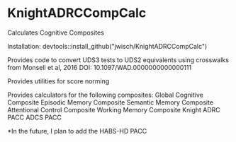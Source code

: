 # KnightADRCCompCalc
Calculates Cognitive Composites

Installation:
devtools::install_github("jwisch/KnightADRCCompCalc")

Provides code to convert UDS3 tests to UDS2 equivalents using crosswalks from Monsell et al, 2016 DOI: 10.1097/WAD.0000000000000111

Provides utilities for score norming

Provides calculators for the following composites:
Global Cognitive Composite
Episodic Memory Composite
Semantic Memory Composite
Attentional Control Composite
Working Memory Composite
Knight ADRC PACC
ADCS PACC

*In the future, I plan to add the HABS-HD PACC

